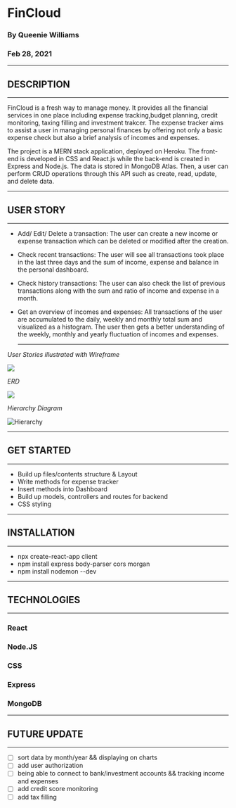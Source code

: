 # **FinCloud**

### **By Queenie Williams**

### **Feb 28, 2021**

---

## **DESCRIPTION**

---

FinCloud is a fresh way to manage money. It provides all the financial services in one place including expense tracking,budget planning, credit monitoring, taxing filling and investment trakcer. The expense tracker aims to assist a user in managing personal finances by offering not only a basic expense check but also a brief analysis of incomes and expenses.

The project is a MERN stack application, deployed on Heroku. The front-end is developed in CSS and React.js while the back-end is created in Express and Node.js. The data is stored in MongoDB Atlas. Then, a user can perform CRUD operations through this API such as create, read, update, and delete data.

---

## **USER STORY**

---

- Add/ Edit/ Delete a transaction: The user can create a new income or expense transaction which can be deleted or modified after the creation.

- Check recent transactions: The user will see all transactions took place in the last three days and the sum of income, expense and balance in the personal dashboard.

- Check history transactions: The user can also check the list of previous transactions along with the sum and ratio of income and expense in a month.

- Get an overview of incomes and expenses: All transactions of the user are accumulated to the daily, weekly and monthly total sum and visualized as a histogram. The user then gets a better understanding of the weekly, monthly and yearly fluctuation of incomes and expenses.
  ***

_User Stories illustrated with Wireframe_

![](https://i.ibb.co/s20R6BH/Blank-diagram.png>)

_ERD_

![](https://i.ibb.co/dQjjjqt/p2-Page-4.png)

_Hierarchy Diagram_

![Hierarchy](https://i.ibb.co/HXsktnd/p2-Page-3.png)

---

## **GET STARTED**

---

- Build up files/contents structure & Layout
- Write methods for expense tracker
- Insert methods into Dashboard
- Build up models, controllers and routes for backend
- CSS styling

---

## **INSTALLATION**

---

- npx create-react-app client
- npm install express body-parser cors morgan
- npm install nodemon --dev

---

## **TECHNOLOGIES**

---

### **React**

### **Node.JS**

### **CSS**

### **Express**

### **MongoDB**

---

## **FUTURE UPDATE**

---

- [ ] sort data by month/year && displaying on charts
- [ ] add user authorization
- [ ] being able to connect to bank/investment accounts && tracking income and expenses
- [ ] add credit score monitoring
- [ ] add tax filling

